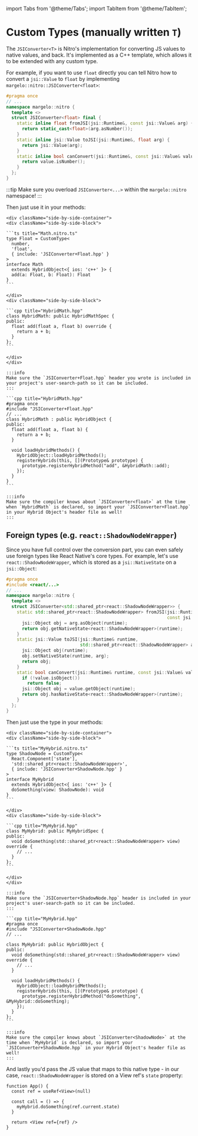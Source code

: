---
---

import Tabs from '@theme/Tabs';
import TabItem from '@theme/TabItem';

# Custom Types (manually written `T`)

The `JSIConverter<T>` is Nitro's implementation for converting JS values to native values, and back.
It's implemented as a C++ template, which allows it to be extended with any custom type.

For example, if you want to use `float` directly you can tell Nitro how to convert a `jsi::Value` to `float` by implementing `margelo::nitro::JSIConverter<float>`:

```cpp title="JSIConverter+Float.hpp"
#pragma once
// ...
namespace margelo::nitro {
  template <>
  struct JSIConverter<float> final {
    static inline float fromJSI(jsi::Runtime&, const jsi::Value& arg) {
      return static_cast<float>(arg.asNumber());
    }
    static inline jsi::Value toJSI(jsi::Runtime&, float arg) {
      return jsi::Value(arg);
    }
    static inline bool canConvert(jsi::Runtime&, const jsi::Value& value) {
      return value.isNumber();
    }
  };
}
```
:::tip
Make sure you overload `JSIConverter<...>` within the `margelo::nitro` namespace!
:::

Then just use it in your methods:

<Tabs groupId="nitrogen-or-not">
  <TabItem value="nitrogen" label="With Nitrogen ✨" default>

    <div className="side-by-side-container">
    <div className="side-by-side-block">

    ```ts title="Math.nitro.ts"
    type Float = CustomType<
      number,
      'float',
      { include: 'JSIConverter+Float.hpp' }
    >
    interface Math
      extends HybridObject<{ ios: 'c++' }> {
      add(a: Float, b: Float): Float
    }
    ```

    </div>
    <div className="side-by-side-block">

    ```cpp title="HybridMath.hpp"
    class HybridMath: public HybridMathSpec {
    public:
      float add(float a, float b) override {
        return a + b;
      }
    };
    ```

    </div>
    </div>

    :::info
    Make sure the `JSIConverter+Float.hpp` header you wrote is included in your project's user-search-path so it can be included.
    :::

  </TabItem>
  <TabItem value="manually" label="Manually">

    ```cpp title="HybridMath.hpp"
    #pragma once
    #include "JSIConverter+Float.hpp"
    // ...
    class HybridMath : public HybridObject {
    public:
      float add(float a, float b) {
        return a + b;
      }

      void loadHybridMethods() {
        HybridObject::loadHybridMethods();
        registerHybrids(this, [](Prototype& prototype) {
          prototype.registerHybridMethod("add", &HybridMath::add);
        });
      }
    }
    ```

    :::info
    Make sure the compiler knows about `JSIConverter<float>` at the time when `HybridMath` is declared, so import your `JSIConverter+Float.hpp` in your Hybrid Object's header file as well!
    :::

  </TabItem>
</Tabs>

## Foreign types (e.g. `react::ShadowNodeWrapper`)

Since you have full control over the conversion part, you can even safely use foreign types like React Native's core types. For example, let's use `react::ShadowNodeWrapper`, which is stored as a `jsi::NativeState` on a `jsi::Object`:

```cpp title="JSIConverter+ShadowNode.hpp"
#pragma once
#include <react/...>
// ...
namespace margelo::nitro {
  template <>
  struct JSIConverter<std::shared_ptr<react::ShadowNodeWrapper>> {
    static std::shared_ptr<react::ShadowNodeWrapper> fromJSI(jsi::Runtime& runtime,
                                                             const jsi::Value& arg) {
      jsi::Object obj = arg.asObject(runtime);
      return obj.getNativeState<react::ShadowNodeWrapper>(runtime);
    }
    static jsi::Value toJSI(jsi::Runtime& runtime,
                            std::shared_ptr<react::ShadowNodeWrapper> arg) {
      jsi::Object obj(runtime);
      obj.setNativeState(runtime, arg);
      return obj;
    }
    static bool canConvert(jsi::Runtime& runtime, const jsi::Value& value) {
      if (!value.isObject())
        return false;
      jsi::Object obj = value.getObject(runtime);
      return obj.hasNativeState<react::ShadowNodeWrapper>(runtime);
    }
  };
}
```

Then just use the type in your methods:

<Tabs groupId="nitrogen-or-not">
  <TabItem value="nitrogen" label="With Nitrogen ✨" default>

    <div className="side-by-side-container">
    <div className="side-by-side-block">

    ```ts title="MyHybrid.nitro.ts"
    type ShadowNode = CustomType<
      React.Component['state'],
      'std::shared_ptr<react::ShadowNodeWrapper>',
      { include: 'JSIConverter+ShadowNode.hpp' }
    >
    interface MyHybrid
      extends HybridObject<{ ios: 'c++' }> {
      doSomething(view: ShadowNode): void
    }
    ```

    </div>
    <div className="side-by-side-block">

    ```cpp title="MyHybrid.hpp"
    class MyHybrid: public MyHybridSpec {
    public:
      void doSomething(std::shared_ptr<react::ShadowNodeWrapper> view) override {
        // ...
      }
    };
    ```

    </div>
    </div>

    :::info
    Make sure the `JSIConverter+ShadowNode.hpp` header is included in your project's user-search-path so it can be included.
    :::

  </TabItem>
  <TabItem value="manually" label="Manually">

    ```cpp title="MyHybrid.hpp"
    #pragma once
    #include "JSIConverter+ShadowNode.hpp"
    // ...

    class MyHybrid: public HybridObject {
    public:
      void doSomething(std::shared_ptr<react::ShadowNodeWrapper> view) override {
        // ...
      }

      void loadHybridMethods() {
        HybridObject::loadHybridMethods();
        registerHybrids(this, [](Prototype& prototype) {
          prototype.registerHybridMethod("doSomething", &MyHybrid::doSomething);
        });
      }
    };
    ```

    :::info
    Make sure the compiler knows about `JSIConverter<ShadowNode>` at the time when `MyHybrid` is declared, so import your `JSIConverter+ShadowNode.hpp` in your Hybrid Object's header file as well!
    :::

  </TabItem>
</Tabs>

And lastly you'd pass the JS value that maps to this native type - in our case, `react::ShadowNodeWrapper` is stored on a View ref's `state` property:

```tsx
function App() {
  const ref = useRef<View>(null)

  const call = () => {
    myHybrid.doSomething(ref.current.state)
  }

  return <View ref={ref} />
}
```
